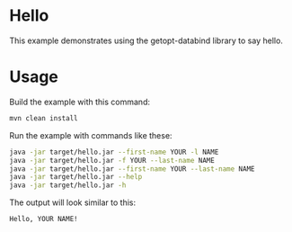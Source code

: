 # Hello
This example demonstrates using the getopt-databind library to say hello.

# Usage
Build the example with this command:
```bash
mvn clean install
```

Run the example with commands like these:
```bash
java -jar target/hello.jar --first-name YOUR -l NAME
java -jar target/hello.jar -f YOUR --last-name NAME
java -jar target/hello.jar --first-name YOUR --last-name NAME
java -jar target/hello.jar --help
java -jar target/hello.jar -h
```

The output will look similar to this:
```bash
Hello, YOUR NAME!
```